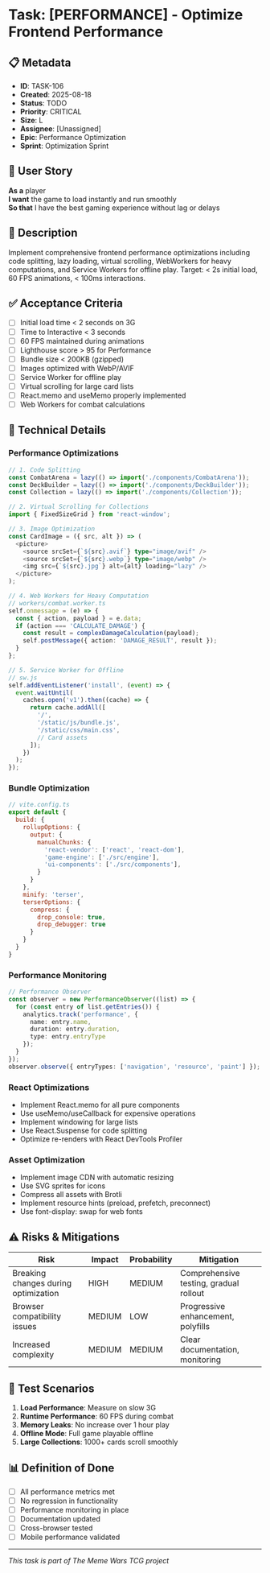 # Task: [PERFORMANCE] - Optimize Frontend Performance

## 📋 Metadata
- **ID**: TASK-106
- **Created**: 2025-08-18
- **Status**: TODO
- **Priority**: CRITICAL
- **Size**: L
- **Assignee**: [Unassigned]
- **Epic**: Performance Optimization
- **Sprint**: Optimization Sprint

## 🎯 User Story
**As a** player  
**I want** the game to load instantly and run smoothly  
**So that** I have the best gaming experience without lag or delays

## 📝 Description
Implement comprehensive frontend performance optimizations including code splitting, lazy loading, virtual scrolling, WebWorkers for heavy computations, and Service Workers for offline play. Target: < 2s initial load, 60 FPS animations, < 100ms interactions.

## ✅ Acceptance Criteria
- [ ] Initial load time < 2 seconds on 3G
- [ ] Time to Interactive < 3 seconds
- [ ] 60 FPS maintained during animations
- [ ] Lighthouse score > 95 for Performance
- [ ] Bundle size < 200KB (gzipped)
- [ ] Images optimized with WebP/AVIF
- [ ] Service Worker for offline play
- [ ] Virtual scrolling for large card lists
- [ ] React.memo and useMemo properly implemented
- [ ] Web Workers for combat calculations

## 🔧 Technical Details

### Performance Optimizations

```typescript
// 1. Code Splitting
const CombatArena = lazy(() => import('./components/CombatArena'));
const DeckBuilder = lazy(() => import('./components/DeckBuilder'));
const Collection = lazy(() => import('./components/Collection'));

// 2. Virtual Scrolling for Collections
import { FixedSizeGrid } from 'react-window';

// 3. Image Optimization
const CardImage = ({ src, alt }) => (
  <picture>
    <source srcSet={`${src}.avif`} type="image/avif" />
    <source srcSet={`${src}.webp`} type="image/webp" />
    <img src={`${src}.jpg`} alt={alt} loading="lazy" />
  </picture>
);

// 4. Web Workers for Heavy Computation
// workers/combat.worker.ts
self.onmessage = (e) => {
  const { action, payload } = e.data;
  if (action === 'CALCULATE_DAMAGE') {
    const result = complexDamageCalculation(payload);
    self.postMessage({ action: 'DAMAGE_RESULT', result });
  }
};

// 5. Service Worker for Offline
// sw.js
self.addEventListener('install', (event) => {
  event.waitUntil(
    caches.open('v1').then((cache) => {
      return cache.addAll([
        '/',
        '/static/js/bundle.js',
        '/static/css/main.css',
        // Card assets
      ]);
    })
  );
});
```

### Bundle Optimization
```javascript
// vite.config.ts
export default {
  build: {
    rollupOptions: {
      output: {
        manualChunks: {
          'react-vendor': ['react', 'react-dom'],
          'game-engine': ['./src/engine'],
          'ui-components': ['./src/components'],
        }
      }
    },
    minify: 'terser',
    terserOptions: {
      compress: {
        drop_console: true,
        drop_debugger: true
      }
    }
  }
}
```

### Performance Monitoring
```typescript
// Performance Observer
const observer = new PerformanceObserver((list) => {
  for (const entry of list.getEntries()) {
    analytics.track('performance', {
      name: entry.name,
      duration: entry.duration,
      type: entry.entryType
    });
  }
});
observer.observe({ entryTypes: ['navigation', 'resource', 'paint'] });
```

### React Optimizations
- Implement React.memo for all pure components
- Use useMemo/useCallback for expensive operations
- Implement windowing for large lists
- Use React.Suspense for code splitting
- Optimize re-renders with React DevTools Profiler

### Asset Optimization
- Implement image CDN with automatic resizing
- Use SVG sprites for icons
- Compress all assets with Brotli
- Implement resource hints (preload, prefetch, preconnect)
- Use font-display: swap for web fonts

## ⚠️ Risks & Mitigations
| Risk | Impact | Probability | Mitigation |
|------|--------|-------------|------------|
| Breaking changes during optimization | HIGH | MEDIUM | Comprehensive testing, gradual rollout |
| Browser compatibility issues | MEDIUM | LOW | Progressive enhancement, polyfills |
| Increased complexity | MEDIUM | MEDIUM | Clear documentation, monitoring |

## 🧪 Test Scenarios
1. **Load Performance**: Measure on slow 3G
2. **Runtime Performance**: 60 FPS during combat
3. **Memory Leaks**: No increase over 1 hour play
4. **Offline Mode**: Full game playable offline
5. **Large Collections**: 1000+ cards scroll smoothly

## 📊 Definition of Done
- [ ] All performance metrics met
- [ ] No regression in functionality
- [ ] Performance monitoring in place
- [ ] Documentation updated
- [ ] Cross-browser tested
- [ ] Mobile performance validated

---
*This task is part of The Meme Wars TCG project*
